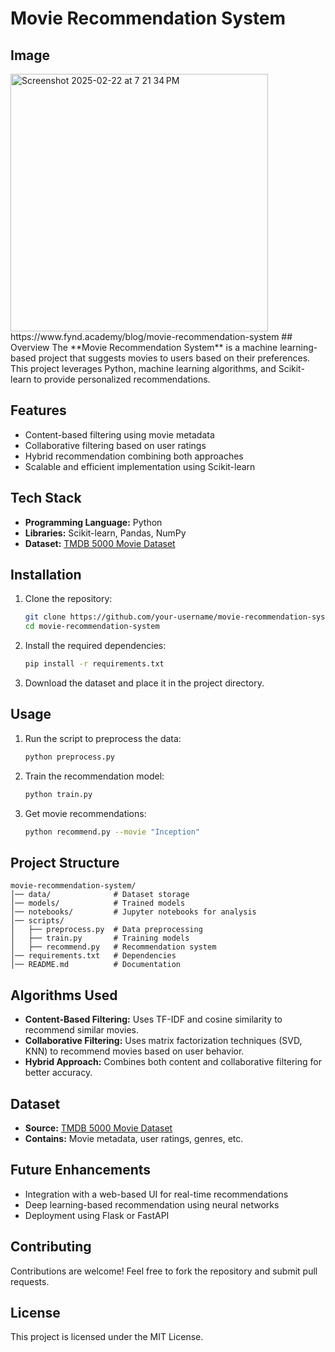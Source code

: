 # Movie Recommendation System

## Image
<img width="412" alt="Screenshot 2025-02-22 at 7 21 34 PM" src="https://github.com/user-attachments/assets/e11750e4-0cb7-441a-b1fd-52d21b3dbc1f" />
https://www.fynd.academy/blog/movie-recommendation-system
## Overview
The **Movie Recommendation System** is a machine learning-based project that suggests movies to users based on their preferences. This project leverages Python, machine learning algorithms, and Scikit-learn to provide personalized recommendations.

## Features
- Content-based filtering using movie metadata
- Collaborative filtering based on user ratings
- Hybrid recommendation combining both approaches
- Scalable and efficient implementation using Scikit-learn

## Tech Stack
- **Programming Language:** Python
- **Libraries:** Scikit-learn, Pandas, NumPy
- **Dataset:** [TMDB 5000 Movie Dataset](https://www.kaggle.com/datasets/tmdb/tmdb-movie-metadata)

## Installation
1. Clone the repository:
   ```sh
   git clone https://github.com/your-username/movie-recommendation-system.git
   cd movie-recommendation-system
   ```
2. Install the required dependencies:
   ```sh
   pip install -r requirements.txt
   ```
3. Download the dataset and place it in the project directory.

## Usage
1. Run the script to preprocess the data:
   ```sh
   python preprocess.py
   ```
2. Train the recommendation model:
   ```sh
   python train.py
   ```
3. Get movie recommendations:
   ```sh
   python recommend.py --movie "Inception"
   ```

## Project Structure
```
movie-recommendation-system/
│── data/              # Dataset storage
│── models/            # Trained models
│── notebooks/         # Jupyter notebooks for analysis
│── scripts/
│   ├── preprocess.py  # Data preprocessing
│   ├── train.py       # Training models
│   ├── recommend.py   # Recommendation system
│── requirements.txt   # Dependencies
│── README.md          # Documentation
```

## Algorithms Used
- **Content-Based Filtering:** Uses TF-IDF and cosine similarity to recommend similar movies.
- **Collaborative Filtering:** Uses matrix factorization techniques (SVD, KNN) to recommend movies based on user behavior.
- **Hybrid Approach:** Combines both content and collaborative filtering for better accuracy.

## Dataset
- **Source:** [TMDB 5000 Movie Dataset](https://www.kaggle.com/datasets/tmdb/tmdb-movie-metadata)
- **Contains:** Movie metadata, user ratings, genres, etc.

## Future Enhancements
- Integration with a web-based UI for real-time recommendations
- Deep learning-based recommendation using neural networks
- Deployment using Flask or FastAPI

## Contributing
Contributions are welcome! Feel free to fork the repository and submit pull requests.

## License
This project is licensed under the MIT License.
